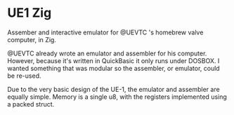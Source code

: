 UE1 Zig
=======

Assember and interactive emulator for @UEVTC 's homebrew valve computer, in Zig.

@UEVTC already wrote an emulator and assembler for his computer. However,
because it's written in QuickBasic it only runs under DOSBOX. I wanted something
that was modular so the assembler, or emulator, could be re-used.

Due to the very basic design of the UE-1, the emulator and assembler are equally
simple. Memory is a single u8, with the registers implemented using a packed
struct.

